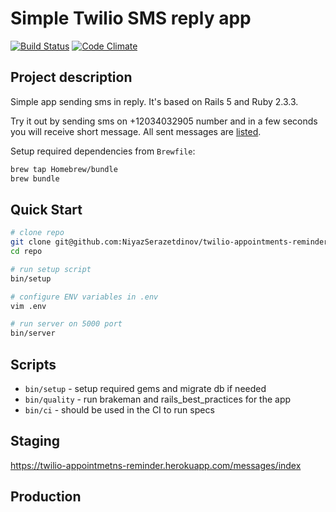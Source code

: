 # Simple Twilio SMS reply app

[![Build Status](https://semaphoreci.com/api/v1/niyazserazetdinov/twilio-appointmetns-reminder/branches/master/shields_badge.svg)](https://semaphoreci.com/niyazserazetdinov/twilio-appointmetns-reminder)
[![Code Climate](https://codeclimate.com/github/NiyazSerazetdinov/twilio-appointmetns-reminder.png)](https://codeclimate.com/github/NiyazSerazetdinov/twilio-appointmetns-reminder)

## Project description

Simple app sending sms in reply.
It's based on Rails 5 and Ruby 2.3.3.

Try it out by sending sms on +12034032905 number and in a few seconds you will receive short message.
All sent messages are [listed](https://twilio-appointmetns-reminder.herokuapp.com/messages/index).

Setup required dependencies from `Brewfile`:
```bash
brew tap Homebrew/bundle
brew bundle
```

## Quick Start

```bash
# clone repo
git clone git@github.com:NiyazSerazetdinov/twilio-appointments-reminder.git
cd repo

# run setup script
bin/setup

# configure ENV variables in .env
vim .env

# run server on 5000 port
bin/server
```

## Scripts

* `bin/setup` - setup required gems and migrate db if needed
* `bin/quality` - run brakeman and rails_best_practices for the app
* `bin/ci` - should be used in the CI to run specs

## Staging

https://twilio-appointmetns-reminder.herokuapp.com/messages/index

## Production



